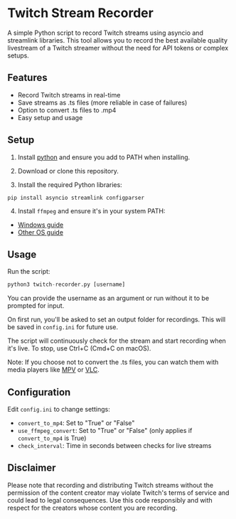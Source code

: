 # Twitch Stream Recorder

A simple Python script to record Twitch streams using asyncio and streamlink libraries. This tool allows you to record the best available quality livestream of a Twitch streamer without the need for API tokens or complex setups.

## Features

- Record Twitch streams in real-time
- Save streams as .ts files (more reliable in case of failures)
- Option to convert .ts files to .mp4
- Easy setup and usage

## Setup

1. Install [python](https://www.python.org/downloads/) and ensure you add to PATH when installing.

2. Download or clone this repository.

3. Install the required Python libraries:

``pip install asyncio streamlink configparser``

4. Install `ffmpeg` and ensure it's in your system PATH:
- [Windows guide](https://www.wikihow.com/Install-FFmpeg-on-Windows)
- [Other OS guide](https://www.hostinger.com/tutorials/how-to-install-ffmpeg)

## Usage

Run the script:

```python
python3 twitch-recorder.py [username]
```

You can provide the username as an argument or run without it to be prompted for input.

On first run, you'll be asked to set an output folder for recordings. This will be saved in `config.ini` for future use.

The script will continuously check for the stream and start recording when it's live. To stop, use Ctrl+C (Cmd+C on macOS).

Note: If you choose not to convert the .ts files, you can watch them with media players like [MPV](https://mpv.io/) or [VLC](https://www.videolan.org/).

## Configuration

Edit `config.ini` to change settings:
- `convert_to_mp4`: Set to "True" or "False"
- `use_ffmpeg_convert`: Set to "True" or "False" (only applies if `convert_to_mp4` is True)
- `check_interval`: Time in seconds between checks for live streams

## Disclaimer
Please note that recording and distributing Twitch streams without the permission of the content creator may violate Twitch's terms of service and could lead to legal consequences. Use this code responsibly and with respect for the creators whose content you are recording.

